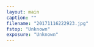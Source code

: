 ```yaml
---
layout: main
caption: ""
filename: "20171116222923.jpg"
fstop: "Unknown"
exposure: "Unknown"
---
```

